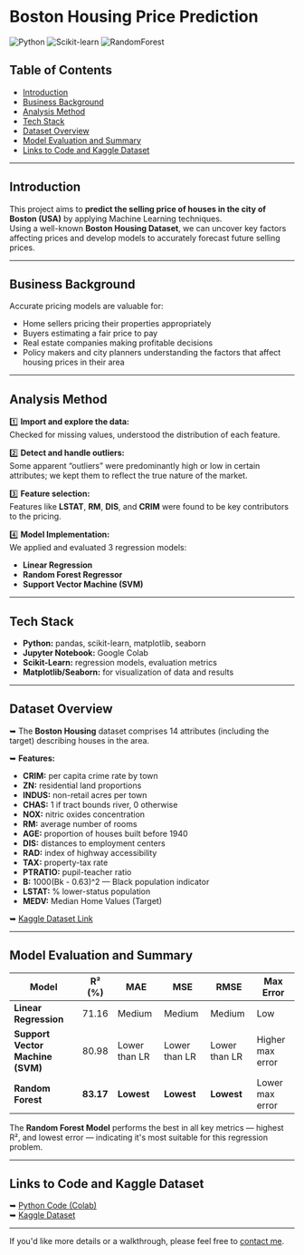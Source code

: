 # Boston Housing Price Prediction

![Python](https://img.shields.io/badge/Python-3.x-blue)
![Scikit-learn](https://img.shields.io/badge/scikit--learn-Model-brightgreen)
![RandomForest](https://img.shields.io/badge/RandomForest-Model-orange)

##  Table of Contents
- [Introduction](#introduction)
- [Business Background](#business-background)
- [Analysis Method](#analysis-method)
- [Tech Stack](#tech-stack)
- [Dataset Overview](#dataset-overview)
- [Model Evaluation and Summary](#model-evaluation-and-summary)
- [Links to Code and Kaggle Dataset](#links-to-code-and-kaggle-dataset)

---

##  Introduction

This project aims to **predict the selling price of houses in the city of Boston (USA)** by applying Machine Learning techniques.  
Using a well-known **Boston Housing Dataset**, we can uncover key factors affecting prices and develop models to accurately forecast future selling prices.

---

##  Business Background

Accurate pricing models are valuable for:
- Home sellers pricing their properties appropriately
- Buyers estimating a fair price to pay
- Real estate companies making profitable decisions
- Policy makers and city planners understanding the factors that affect housing prices in their area

---

##  Analysis Method

1️⃣ **Import and explore the data:**  
Checked for missing values, understood the distribution of each feature.

2️⃣ **Detect and handle outliers:**  
Some apparent “outliers” were predominantly high or low in certain attributes; we kept them to reflect the true nature of the market.

3️⃣ **Feature selection:**  
Features like **LSTAT**, **RM**, **DIS**, and **CRIM** were found to be key contributors to the pricing.

4️⃣ **Model Implementation:**  
We applied and evaluated 3 regression models:
- **Linear Regression**
- **Random Forest Regressor**
- **Support Vector Machine (SVM)**

---

##  Tech Stack

- **Python:** pandas, scikit-learn, matplotlib, seaborn
- **Jupyter Notebook:** Google Colab
- **Scikit-Learn:** regression models, evaluation metrics
- **Matplotlib/Seaborn:** for visualization of data and results

---

##  Dataset Overview

➥ The **Boston Housing** dataset comprises 14 attributes (including the target) describing houses in the area.

➥ **Features:**  
- **CRIM:** per capita crime rate by town  
- **ZN:** residential land proportions  
- **INDUS:** non-retail acres per town  
- **CHAS:** 1 if tract bounds river, 0 otherwise  
- **NOX:** nitric oxides concentration  
- **RM:** average number of rooms  
- **AGE:** proportion of houses built before 1940  
- **DIS:** distances to employment centers  
- **RAD:** index of highway accessibility  
- **TAX:** property-tax rate  
- **PTRATIO:** pupil-teacher ratio  
- **B:** 1000(Bk - 0.63)^2 — Black population indicator  
- **LSTAT:** % lower-status population  
- **MEDV:** Median Home Values (Target)

➥ [Kaggle Dataset Link](https://www.kaggle.com/datasets/vikrishnan/boston-house-prices)

---

##  Model Evaluation and Summary

| Model | R² (%) | MAE | MSE | RMSE | Max Error |
|------------|---------|---------|---------|---------|---------|
| **Linear Regression** | 71.16 | Medium | Medium | Medium | Low |
| **Support Vector Machine (SVM)** | 80.98 | Lower than LR | Lower than LR | Lower than LR | Higher max error |
| **Random Forest** | **83.17** | **Lowest** | **Lowest** | **Lowest** | Lower max error |  

The **Random Forest Model** performs the best in all key metrics — highest R², and lowest error — indicating it's most suitable for this regression problem.

---

##  Links to Code and Kaggle Dataset

➥ [Python Code (Colab)](https://colab.research.google.com/)  
➥ [Kaggle Dataset](https://www.kaggle.com/datasets/vikrishnan/boston-house-prices)

---

If you'd like more details or a walkthrough, please feel free to [contact me](mailto:annizamegabianalyst@gmail.com).

